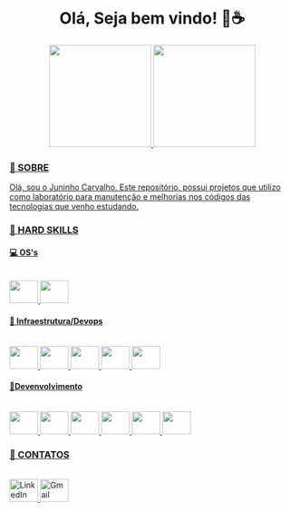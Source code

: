 <h1 align="center"> Olá, Seja bem vindo! 👋☕ </h1>

<div align="center">
  <a href="https://github.com/jacivaldocarvalho">
  <img height="180em" src="https://github-readme-stats.vercel.app/api?username=jacivaldocarvalho&show_icons=true&theme=dark&include_all_commits=true&count_private=true"/>
  <img height="180em" src="https://github-readme-stats.vercel.app/api/top-langs/?username=jacivaldocarvalho&layout=compact&langs_count=10&theme=dark"/>
</div>
  
### 📂 SOBRE
Olá, sou o Juninho Carvalho. Este repositório, possui projetos que utilizo como laboratório para manutenção e melhorias nos códigos das tecnologias que venho estudando.
  
### 📂 HARD SKILLS

 #### 💻 OS's
 <div style="display: inline_block"<><br>
  <img width="50" height="40" src="https://cdn.jsdelivr.net/gh/devicons/devicon@latest/icons/linux/linux-original.svg" />
  <img width="50" height="40" src="https://cdn.jsdelivr.net/gh/devicons/devicon@latest/icons/windows11/windows11-original.svg" />            
 </div>

#### 🔧 Infraestrutura/Devops
 <div style="display: inline_block"<><br>
   <img width="50" height="40" src="https://cdn.jsdelivr.net/gh/devicons/devicon@latest/icons/bash/bash-original.svg""/> 
  <img width="50" height="40" src="https://cdn.jsdelivr.net/gh/devicons/devicon/icons/git/git-original.svg" /> 
  <img width="50" height="40" src="https://cdn.jsdelivr.net/gh/devicons/devicon/icons/docker/docker-original-wordmark.svg" />
  <img width="50" height="40" src="https://cdn.jsdelivr.net/gh/devicons/devicon/icons/kubernetes/kubernetes-plain-wordmark.svg" />      
  <img width="50" height="40" src="https://cdn.jsdelivr.net/gh/devicons/devicon/icons/terraform/terraform-original.svg" />               
 </div>

#### 👾Devenvolvimento
<div style="display: inline_block"><br>
  <img width="50" height="40" src="https://cdn.jsdelivr.net/gh/devicons/devicon/icons/c/c-original.svg" />
  <img width="50" height="40" src="https://cdn.jsdelivr.net/gh/devicons/devicon/icons/python/python-original.svg" />   
  <img width="50" height="40" src="https://cdn.jsdelivr.net/gh/devicons/devicon/icons/react/react-original.svg">
  <img width="50" height="40" src="https://cdn.jsdelivr.net/gh/devicons/devicon/icons/html5/html5-original.svg">
  <img width="50" height="40" src="https://cdn.jsdelivr.net/gh/devicons/devicon/icons/css3/css3-original.svg">
  <img width="50" height="40" src="https://cdn.jsdelivr.net/gh/devicons/devicon/icons/javascript/javascript-original.svg">
</div>

 ### 📂 CONTATOS
  <div style="display: inline_block"<><br>

  <a href="https://www.linkedin.com/in/jacivaldocarvalho/">
    <img width="50" height="40" src="https://skillicons.dev/icons?i=linkedin" alt="LinkedIn"/>
  </a>

   <a href="mailto:jacivaldocarvalho@gmail.com" target="_blank">
    <img width="50" height="40" src="https://skillicons.dev/icons?i=gmail" alt="Gmail"/>
  </a>

  <!--
  <a href="https://api.whatsapp.com/send/?phone=5591983476145" target="_blank">
    <img width="50" height="40" src="https://skillicons.dev/icons?i=whatsaap" alt="Whatsaap"/>
  </a>

  <a href="https://t.me/jacivaldocarvalho" target="_blank">
    <img width="50" height="40" src="https://skillicons.dev/icons?i=telegram" alt="Telegram"/>
  </a>
  -->
 </div>

<!--
 ![Snake animation](https://github.com/jacivaldocarvalho/jacivaldocarvalho/blob/output/github-contribution-grid-snake.svg)

 

**jacivaldocarvalho/jacivaldocarvalho** is a ✨ _special_ ✨ repository because its `README.md` (this file) appears on your GitHub profile.

Here are some ideas to get you started:

- 🔭 I’m currently working on ...
- 🌱 I’m currently learning ...
- 👯 I’m looking to collaborate on ...
- 🤔 I’m looking for help with ...
- 💬 Ask me about ...
- 📫 How to reach me: ...
- 😄 Pronouns: ...
- ⚡ Fun fact: ...
-->
